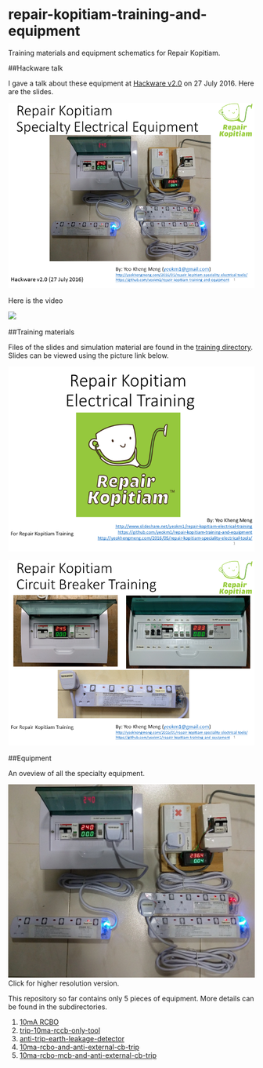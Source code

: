 # repair-kopitiam-training-and-equipment
Training materials and equipment schematics for Repair Kopitiam.

##Hackware talk

I gave a talk about these equipment at [Hackware v2.0](https://www.facebook.com/events/481593632030061/) on 27 July 2016. Here are the slides.

[![My slides on slideshare](rk-hackware-first-slide.png)](http://www.slideshare.net/yeokm1/repair-kopitiam-specialty-electrical-equipment)

Here is the video

[![](http://img.youtube.com/vi/OkuFtGhXB7U/0.jpg)](http://www.youtube.com/watch?v=OkuFtGhXB7U)

##Training materials

Files of the slides and simulation material are found in the [training directory](training). Slides can be viewed using the picture link below.

[![Electrical slides on slideshare](training/electrical-first-slide.png)](http://www.slideshare.net/yeokm1/repair-kopitiam-electrical-training)

[![Circuit breaker slides on slideshare](training/cb-first-slide.png)](http://www.slideshare.net/yeokm1/repair-kopitiam-circuit-breaker-training)



##Equipment

An oveview of all the specialty equipment.

<a href="https://raw.githubusercontent.com/yeokm1/repair-kopitiam-training-and-equipment/master/rk-equip-overview-original.jpg"><img src="rk-equip-overview-small.jpg"></a>
Click for higher resolution version.

This repository so far contains only 5 pieces of equipment. More details can be found in the subdirectories.

1. [10mA RCBO](10ma-rcbo)
2. [trip-10ma-rccb-only-tool](trip-10ma-rccb-only-tool)
3. [anti-trip-earth-leakage-detector](anti-trip-earth-leakage-detector)
4. [10ma-rcbo-and-anti-external-cb-trip](10ma-rcbo-and-anti-external-cb-trip)
5. [10ma-rcbo-mcb-and-anti-external-cb-trip](10ma-rcbo-mcb-and-anti-external-cb-trip)
